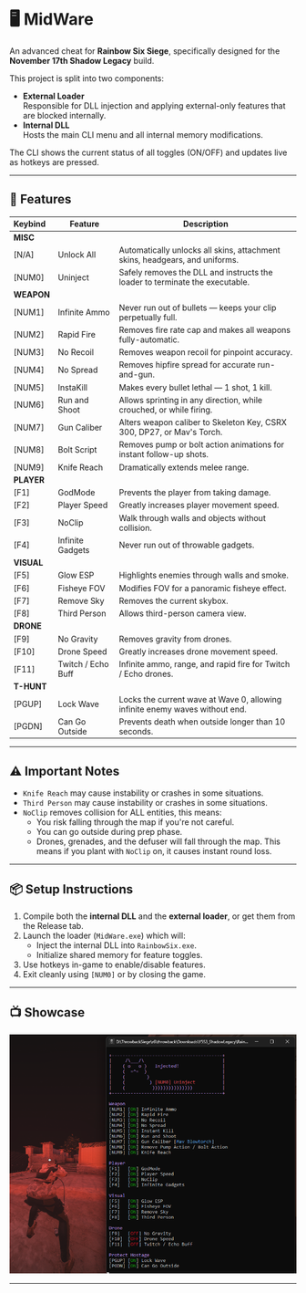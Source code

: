 # 🖥️ MidWare

An advanced cheat for **Rainbow Six Siege**, specifically designed for the **November 17th Shadow Legacy** build.

This project is split into two components:

- **External Loader**  
  Responsible for DLL injection and applying external-only features that are blocked internally.
- **Internal DLL**  
  Hosts the main CLI menu and all internal memory modifications.

The CLI shows the current status of all toggles (ON/OFF) and updates live as hotkeys are pressed.

---

## 🔧 Features

| Keybind      | Feature                 | Description                                                                                   |
|:-------------|-------------------------|-----------------------------------------------------------------------------------------------|
| **MISC**     |                         |                                                                                               |
| [N/A]        | Unlock All              | Automatically unlocks all skins, attachment skins, headgears, and uniforms.                   |
| [NUM0]       | Uninject                | Safely removes the DLL and instructs the loader to terminate the executable.                  |
| **WEAPON**   |                         |                                                                                               |
| [NUM1]       | Infinite Ammo           | Never run out of bullets — keeps your clip perpetually full.                                  |
| [NUM2]       | Rapid Fire              | Removes fire rate cap and makes all weapons fully-automatic.                                  |
| [NUM3]       | No Recoil               | Removes weapon recoil for pinpoint accuracy.                                                  |
| [NUM4]       | No Spread               | Removes hipfire spread for accurate run-and-gun.                                              |
| [NUM5]       | InstaKill               | Makes every bullet lethal — 1 shot, 1 kill.                                                   |
| [NUM6]       | Run and Shoot           | Allows sprinting in any direction, while crouched, or while firing.                           |
| [NUM7]       | Gun Caliber             | Alters weapon caliber to Skeleton Key, CSRX 300, DP27, or Mav's Torch.                        |
| [NUM8]       | Bolt Script             | Removes pump or bolt action animations for instant follow-up shots.                           |
| [NUM9]       | Knife Reach             | Dramatically extends melee range.                                                             |
| **PLAYER**   |                         |                                                                                               |
| [F1]         | GodMode                 | Prevents the player from taking damage.                                                       |
| [F2]         | Player Speed            | Greatly increases player movement speed.                                                      |
| [F3]         | NoClip                  | Walk through walls and objects without collision.                                             |
| [F4]         | Infinite Gadgets        | Never run out of throwable gadgets.                                                           |
| **VISUAL**   |                         |                                                                                               |
| [F5]         | Glow ESP                | Highlights enemies through walls and smoke.                                                   |
| [F6]         | Fisheye FOV             | Modifies FOV for a panoramic fisheye effect.                                                  |
| [F7]         | Remove Sky              | Removes the current skybox.                                                                   |
| [F8]         | Third Person            | Allows third-person camera view.                                                              |
| **DRONE**    |                         |                                                                                               |
| [F9]         | No Gravity              | Removes gravity from drones.                                                                  |
| [F10]        | Drone Speed             | Greatly increases drone movement speed.                                                       |
| [F11]        | Twitch / Echo Buff      | Infinite ammo, range, and rapid fire for Twitch / Echo drones.                                |
| **T-HUNT**   |                         |                                                                                               |
| [PGUP]       | Lock Wave               | Locks the current wave at Wave 0, allowing infinite enemy waves without end.                  |
| [PGDN]       | Can Go Outside          | Prevents death when outside longer than 10 seconds.                                           |

---

## ⚠️ Important Notes

- `Knife Reach` may cause instability or crashes in some situations.
- `Third Person` may cause instability or crashes in some situations.
- `NoClip` removes collision for ALL entities, this means:
  -	You risk falling through the map if you're not careful.
  -	You can go outside during prep phase.
  -	Drones, grenades, and the defuser will fall through the map. This means if you plant with `NoClip` on, it causes instant round loss.

---

## 📦 Setup Instructions

1. Compile both the **internal DLL** and the **external loader**, or get them from the Release tab.
2. Launch the loader (`MidWare.exe`) which will:
   - Inject the internal DLL into `RainbowSix.exe`.
   - Initialize shared memory for feature toggles.
3. Use hotkeys in-game to enable/disable features.
4. Exit cleanly using `[NUM0]` or by closing the game.

---

## 📺 Showcase

![Menu Showcase](image.png)

---
